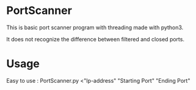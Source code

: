 # PortScanner
This is basic port scanner program with threading made with python3.

It does not recognize the difference between filtered and closed ports.

# Usage

Easy to use : PortScanner.py &lt;"Ip-address" "Starting Port" "Ending Port"
